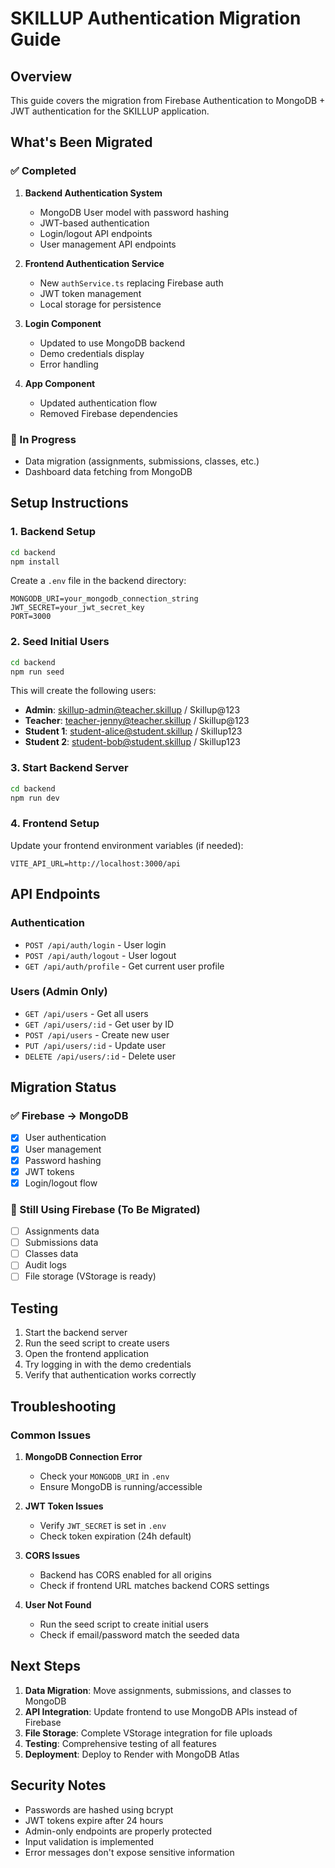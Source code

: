 # SKILLUP Authentication Migration Guide

## Overview
This guide covers the migration from Firebase Authentication to MongoDB + JWT authentication for the SKILLUP application.

## What's Been Migrated

### ✅ Completed
1. **Backend Authentication System**
   - MongoDB User model with password hashing
   - JWT-based authentication
   - Login/logout API endpoints
   - User management API endpoints

2. **Frontend Authentication Service**
   - New `authService.ts` replacing Firebase auth
   - JWT token management
   - Local storage for persistence

3. **Login Component**
   - Updated to use MongoDB backend
   - Demo credentials display
   - Error handling

4. **App Component**
   - Updated authentication flow
   - Removed Firebase dependencies

### 🔄 In Progress
- Data migration (assignments, submissions, classes, etc.)
- Dashboard data fetching from MongoDB

## Setup Instructions

### 1. Backend Setup

```bash
cd backend
npm install
```

Create a `.env` file in the backend directory:
```env
MONGODB_URI=your_mongodb_connection_string
JWT_SECRET=your_jwt_secret_key
PORT=3000
```

### 2. Seed Initial Users

```bash
cd backend
npm run seed
```

This will create the following users:
- **Admin**: skillup-admin@teacher.skillup / Skillup@123
- **Teacher**: teacher-jenny@teacher.skillup / Skillup@123
- **Student 1**: student-alice@student.skillup / Skillup123
- **Student 2**: student-bob@student.skillup / Skillup123

### 3. Start Backend Server

```bash
cd backend
npm run dev
```

### 4. Frontend Setup

Update your frontend environment variables (if needed):
```env
VITE_API_URL=http://localhost:3000/api
```

## API Endpoints

### Authentication
- `POST /api/auth/login` - User login
- `POST /api/auth/logout` - User logout
- `GET /api/auth/profile` - Get current user profile

### Users (Admin Only)
- `GET /api/users` - Get all users
- `GET /api/users/:id` - Get user by ID
- `POST /api/users` - Create new user
- `PUT /api/users/:id` - Update user
- `DELETE /api/users/:id` - Delete user

## Migration Status

### ✅ Firebase → MongoDB
- [x] User authentication
- [x] User management
- [x] Password hashing
- [x] JWT tokens
- [x] Login/logout flow

### 🔄 Still Using Firebase (To Be Migrated)
- [ ] Assignments data
- [ ] Submissions data
- [ ] Classes data
- [ ] Audit logs
- [ ] File storage (VStorage is ready)

## Testing

1. Start the backend server
2. Run the seed script to create users
3. Open the frontend application
4. Try logging in with the demo credentials
5. Verify that authentication works correctly

## Troubleshooting

### Common Issues

1. **MongoDB Connection Error**
   - Check your `MONGODB_URI` in `.env`
   - Ensure MongoDB is running/accessible

2. **JWT Token Issues**
   - Verify `JWT_SECRET` is set in `.env`
   - Check token expiration (24h default)

3. **CORS Issues**
   - Backend has CORS enabled for all origins
   - Check if frontend URL matches backend CORS settings

4. **User Not Found**
   - Run the seed script to create initial users
   - Check if email/password match the seeded data

## Next Steps

1. **Data Migration**: Move assignments, submissions, and classes to MongoDB
2. **API Integration**: Update frontend to use MongoDB APIs instead of Firebase
3. **File Storage**: Complete VStorage integration for file uploads
4. **Testing**: Comprehensive testing of all features
5. **Deployment**: Deploy to Render with MongoDB Atlas

## Security Notes

- Passwords are hashed using bcrypt
- JWT tokens expire after 24 hours
- Admin-only endpoints are properly protected
- Input validation is implemented
- Error messages don't expose sensitive information 